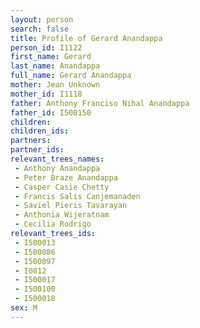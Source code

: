 ```yaml
---
layout: person
search: false
title: Profile of Gerard Anandappa
person_id: I1122
first_name: Gerard
last_name: Anandappa
full_name: Gerard Anandappa
mother: Jean Unknown
mother_id: I1118
father: Anthony Franciso Nihal Anandappa
father_id: I500150
children:
children_ids:
partners:
partner_ids:
relevant_trees_names:
 - Anthony Anandappa
 - Peter Braze Anandappa
 - Casper Casie Chetty
 - Francis Salis Canjemanaden
 - Saviel Pieris Tavarayan
 - Anthonia Wijeratnam
 - Cecilia Rodrigo
relevant_trees_ids:
 - I500013
 - I500086
 - I500097
 - I0812
 - I500017
 - I500100
 - I500018
sex: M
---
```


